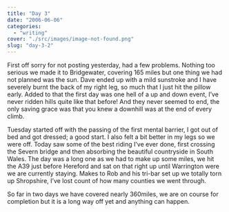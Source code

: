 ```yaml
---
title: "Day 3"
date: "2006-06-06"
categories: 
  - "writing"
cover: "./src/images/image-not-found.png"
slug: "day-3-2"
---
```


First off sorry for not posting yesterday, had a few problems. Nothing too serious we made it to Bridgewater, covering 165 miles but one thing we had not planned was the sun. Dave ended up with a mild sunstroke and I have severely burnt the back of my right leg, so much that I just hit the pillow early. Added to that the first day was one hell of a up and down event, I’ve never ridden hills quite like that before! And they never seemed to end, the only saving grace was that you knew a downhill was at the end of every climb.

Tuesday started off with the passing of the first mental barrier, I got out of bed and got dressed; a good start. I also felt a bit better in my legs so we were off. Today saw some of the best riding I’ve ever done, first crossing the Severn bridge and then absorbing the beautiful countryside in South Wales. The day was a long one as we had to make up some miles, we hit the A39 just before Hereford and sat on that right up until Warrington were we are currently staying. Makes to Rob and his tri-bar set up we totally torn up Shropshire, I’ve lost count of how many counties we went through.

So far in two days we have covered nearly 360miles, we are on course for completion but it is a long way off yet and anything can happen.
